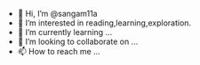 - 👋 Hi, I’m @sangam11a
- 👀 I’m interested in reading,learning,exploration.
- 🌱 I’m currently learning ...
- 💞️ I’m looking to collaborate on ...
- 📫 How to reach me ...

<!---
sangam11a/sangam11a is a ✨ special ✨ repository because its `README.md` (this file) appears on your GitHub profile.
You can click the Preview link to take a look at your changes.
--->
